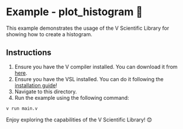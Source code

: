 # Example - plot_histogram 📘

This example demonstrates the usage of the V Scientific Library
for showing how to create a histogram.

## Instructions

1. Ensure you have the V compiler installed. You can download it from [here](https://vlang.io).
2. Ensure you have the VSL installed. You can do it 
following the [installation guide](https://github.com/vlang/vsl?tab=readme-ov-file#-installation)!
3. Navigate to this directory.
4. Run the example using the following command:

```sh
v run main.v
```

Enjoy exploring the capabilities of the V Scientific Library! 😊
